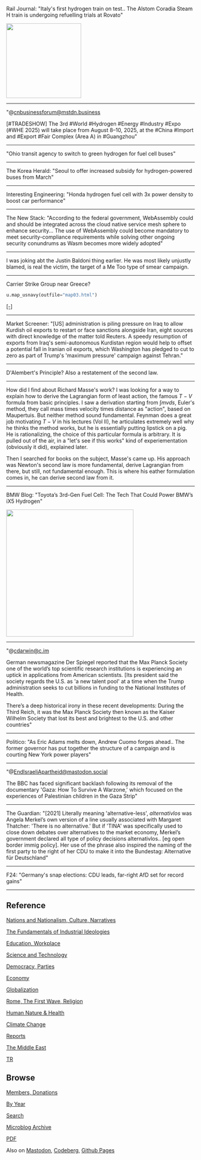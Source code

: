 
Rail Journal: "Italy's first hydrogen train on test.. The Alstom
Coradia Steam H train is undergoing refuelling trials at Rovato"

<img width='200' src='https://cdn.railvis.com/hub/news/IMF1RK0ZLKQHHAPF.jpg'/>

---

"@cnbusinessforum@mstdn.business

[\#TRADESHOW] The 3rd #World #Hydrogen #Energy #Industry #Expo (#WHE
2025) will take place from August 8–10, 2025, at the #China #Import
and #Export #Fair Complex (Area A) in #Guangzhou"

---

"Ohio transit agency to switch to green hydrogen for fuel cell buses"

---

The Korea Herald: "Seoul to offer increased subsidy for
hydrogen-powered buses from March"

---

Interesting Engineering: "Honda hydrogen fuel cell with 3x power
density to boost car performance"

---

The New Stack: "According to the federal government, WebAssembly could
and should be integrated across the cloud native service mesh sphere
to enhance security... The use of WebAssembly could become mandatory
to meet security-compliance requirements while solving other ongoing
security conundrums as Wasm becomes more widely adopted"

---

I was joking abt the Justin Baldoni thing earlier. He was most likely
unjustly blamed, is real the victim, the target of a Me Too type of
smear campaign. 

---

Carrier Strike Group near Greece?


```python
u.map_usnavy(outfile="map03.html")
```

[[-]](mbl/2025/map03.html)

---

Market Screener: "[US] administration is piling pressure on Iraq to
allow Kurdish oil exports to restart or face sanctions alongside Iran,
eight sources with direct knowledge of the matter told Reuters. A
speedy resumption of exports from Iraq's semi-autonomous Kurdistan
region would help to offset a potential fall in Iranian oil exports,
which Washington has pledged to cut to zero as part of Trump's
'maximum pressure' campaign against Tehran."

---

D'Alembert's Principle? Also a restatement of the second law.

---

How did I find about Richard Masse's work? I was looking for a way to
explain how to derive the Lagrangian form of least action, the famous
$T - V$ formula from basic principles. I saw a derivation starting
from $\int mvds$, Euler's method, they call mass times velocity times
distance as "action", based on Maupertuis. But neither method sound
fundamental.  Feynman does a great job motivating $T - V$ in his
lectures (Vol II), he articulates extremely well why he thinks the
method works, but he is essentially putting lipstick on a pig. He is
rationalizing, the choice of this particular formula is arbitrary. It
is pulled out of the air, in a "let's see if this works" kind of
experiementation (obviously it did), explained later.

Then I searched for books on the subject, Masse's came up.  His
approach was Newton's second law is more fundamental, derive
Lagrangian from there, but still, not fundamental enough. This is
where his eather formulation comes in, he can derive second law from
it.

---

BMW Blog: "Toyota’s 3rd-Gen Fuel Cell: The Tech That Could Power BMW’s iX5 Hydrogen"

<img width='340' src='https://files.mastodon.social/cache/preview_cards/images/133/960/870/original/db77bba79ffde612.jpg'/>

---

"@cdarwin@c.im

German newsmagazine Der Spiegel reported that the Max Planck Society
one of the world’s top scientific research institutions is
experiencing an uptick in applications from American scientists. [Its
president said the society regards the U.S. as 'a new talent pool' at
a time when the Trump administration seeks to cut billions in funding
to the National Institutes of Health.

There’s a deep historical irony in these recent developments: During
the Third Reich, it was the Max Planck Society then known as the
Kaiser Wilhelm Society that lost its best and brightest to the
U.S. and other countries"

---

Politico: "As Eric Adams melts down, Andrew Cuomo forges ahead.. The
former governor has put together the structure of a campaign and is
courting New York power players"

---

"@EndIsraeliApartheid@mastodon.social

The BBC has faced significant backlash following its removal of the
documentary 'Gaza: How To Survive A Warzone,' which focused on the
experiences of Palestinian children in the Gaza Strip"

---

The Guardian: "[2021] Literally meaning 'alternative-less',
*alternativlos* was Angela Merkel’s own version of a line usually
associated with Margaret Thatcher: 'There is no alternative.' But if
'TINA' was specifically used to close down debates over alternatives
to the market economy, Merkel’s government declared all type of policy
decisions alternativlos.. [eg open border immig policy]. Her use of
the phrase also inspired the naming of the first party to the right of
her CDU to make it into the Bundestag: Alternative für Deutschland"

---

F24: "Germany's snap elections: CDU leads, far-right AfD set for
record gains"

---

## Reference

[Nations and Nationalism, Culture, Narratives](0119/2013/02/nations-and-nationalism.html)

[The Fundamentals of Industrial Ideologies](0119/2011/04/fundamentals-of-industrial-ideologies.html)

[Education, Workplace](0119/2017/09/education-workplace.html)

[Science and Technology](0119/2018/09/science-technology.html)

[Democracy, Parties](0119/2016/11/democracy.html)

[Economy](2021/01/economy.html)

[Globalization](0119/2018/09/globalization.html)

[Rome, The First Wave, Religion](0119/2017/12/rome.html)

[Human Nature & Health](2020/07/human-nature.html)

[Climate Change](2022/01/climate.html)

[Reports](2021/01/reports.html)

[The Middle East](0119/2019/07/middleeast.html)

[TR](../tr/index.html)

## Browse

[Members, Donations](2022/08/members.html)

[By Year](years.html)

[Search](https://muratk5n.github.io/thirdwave/en/search.html)

[Microblog Archive](mbl/index.html)

[PDF](https://www.dropbox.com/scl/fi/8kl0sla1booo83zeb28dn/tw-all.pdf?rlkey=p9r319p8jbzak5du3dasju05y&st=28wknfsp&raw=1)

Also on 
[Mastodon](https://fosstodon.org/@muratk5n),
[Codeberg](https://muratk5n.codeberg.page/en/),
[Github Pages](https://muratk5n.github.io/thirdwave/en/)
